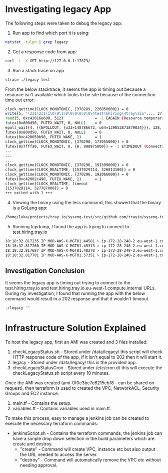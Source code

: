 # Investigating legacy App

The following steps were taken to debug the legacy app:

1) Run app to find which port it is using: 
```bash
netstat -tulpn | grep legacy
```


2) Get a response code from app:
```bash
curl -i -X GET http://127.0.0.1:17873/
```

3) Run a stack trace on app
```bash
strace ./legacy test
```

From the below stacktrace, it seems the app is timing out because a resource isn't available which looks to be site because of the connection time out error:
```bash
clock_gettime(CLOCK_MONOTONIC, {370289, 226050000}) = 0
write(5, "\321\231\1\0\0\1\0\0\0\0\0\0\4test\6hiring\4tray\2io"..., 37) = 37
read(5, 0xc42016e600, 512)              = -1 EAGAIN (Resource temporarily unavailable)
futex(0x800d50, FUTEX_WAIT, 0, NULL)    = 0
epoll_wait(4, {{EPOLLOUT, {u32=148786672, u64=139852873879024}}}, 128, 0) = 1
futex(0x800d50, FUTEX_WAIT, 0, NULL)    = 0
futex(0xc420050b90, FUTEX_WAKE, 1)      = 1
clock_gettime(CLOCK_MONOTONIC, {370290, 173955000}) = 0
futex(0x7fffa0, FUTEX_WAIT, 0, {0, 998975000}) = -1 ETIMEDOUT (Connection timed out)
...
...
...
clock_gettime(CLOCK_MONOTONIC, {370296, 191399000}) = 0
clock_gettime(CLOCK_REALTIME, {1537029114, 326813100}) = 0
clock_gettime(CLOCK_MONOTONIC, {370296, 192066000}) = 0
futex(0xc42002c490, FUTEX_WAKE, 1)      = 1
clock_gettime(CLOCK_REALTIME, timeout
{1537029114, 327787000}) = 0
+++ exited with 1 +++
```

4) Viewing the binary using the less command, this showed that the binary is a GoLang app:
```bash
/home/luka/projects/tray.io/syseng-test/src/github.com/trayio/syseng-test/main.go
```

5) Running tcpdump, I found the app is trying to connect to test.hiring.tray.io
```bash
18:18:32.817235 IP MOD-AWS-X-MGT01.44581 > ip-172-28-248-2.eu-west-1.compute.internal.domain: 31783+ AAAA? test.hiring.tray.io. (37)
18:18:32.817260 IP MOD-AWS-X-MGT01.45313 > ip-172-28-248-2.eu-west-1.compute.internal.domain: 16831+ A? test.hiring.tray.io. (37)
18:18:32.817687 IP MOD-AWS-X-MGT01.48270 > ip-172-28-248-2.eu-west-1.compute.internal.domain: 34668+ AAAA? test.hiring.tray.io.eu-west-1.compute.internal. (64)
18:18:32.817701 IP MOD-AWS-X-MGT01.57351 > ip-172-28-248-2.eu-west-1.compute.internal.domain: 29265+ A? test.hiring.tray.io.eu-west-1.compute.internal. (64)
```

## Investigation Conclusion
It seems the legacy app is timing out trying to connect to the test.hiring.tray.io and test.hiring.tray.io.eu-west-1.compute.internal URLs.
During my investigation, I found that running the app with the below command would result in a 202 response and that it wouldn't timeout.
```bash
./legacy ""
```

# Infrastructure Solution Explained

To host the legacy app, first an AMI was created and 3 files installed:
1) checkLegacyStatus.sh - Stored under /data/legacy/ this script will check HTTP response code of the app, if it isn't equal to 202 then it will start it.
2) legacy - Stored under /data/legacy/ this is the provided app.
3) checkLegacyStatusCron - Stored under /etc/cron.d/ this will execute the checkLegacyStatus.sh script every 10 minutes.

Once the AMI was created (ami-0f0e3bc7c6215ebf8 - can be shared on request), then terraform is used to created the VPC, NetworkACL, Security Groups and EC2 instance.
1) main.tf - Contains the setup.
2) variables.tf - Contains variables used in main.tf.

To make this process, easy to manage a jenkins job can be created to execute the necessary terraform commands:
- jenkinsScript.sh - Contains the terraform commands, the jenkins job can have a simple drop down selection in the build parameters which are create and destroy. 
  - "create" - Command will create VPC, instance etc but also output the URL needed to access the server.
  - "destroy" - Command will automatically remove the VPC etc without needing approval.
  
